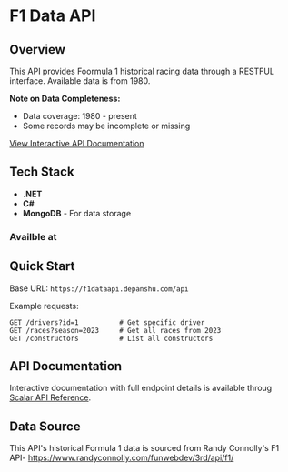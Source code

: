 # F1 Data API

## Overview
This API provides Foormula 1 historical racing data through a RESTFUL interface.
Available data is from 1980. 

**Note on Data Completeness:**
- Data coverage: 1980 - present
- Some records may be incomplete or missing

[View Interactive API Documentation](https://f1dataapi.depanshu.com/scalar/v1)

## Tech Stack
- **.NET**
- **C#** 
- **MongoDB** - For data storage
### Availble at
## Quick Start
Base URL: `https://f1dataapi.depanshu.com/api`

Example requests:
```http
GET /drivers?id=1          # Get specific driver
GET /races?season=2023     # Get all races from 2023
GET /constructors          # List all constructors
```

## API Documentation
Interactive documentation with full endpoint details is available throug [Scalar API Reference](https://f1dataapi.depanshu.com/scalar/v1).


## Data Source
This API's historical Formula 1 data is sourced from Randy Connolly's F1 API- https://www.randyconnolly.com/funwebdev/3rd/api/f1/



